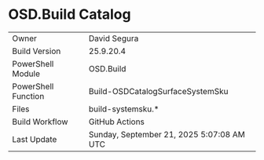 ﻿# OSD.Build Catalog

| | |
|-|-|
| Owner | David Segura |
| Build Version | 25.9.20.4 |
| PowerShell Module | OSD.Build |
| PowerShell Function | Build-OSDCatalogSurfaceSystemSku |
| Files | build-systemsku.* |
| Build Workflow | GitHub Actions |
| Last Update | Sunday, September 21, 2025 5:07:08 AM UTC |
